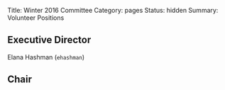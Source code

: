 Title: Winter 2016 Committee
Category: pages
Status: hidden
Summary: Volunteer Positions

## Executive Director ##

Elana Hashman (`ehashman`)

## Chair ##
